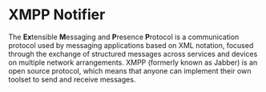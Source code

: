 # XMPP Notifier

The **Ex**tensible **M**essaging and **P**resence **P**rotocol is a communication protocol used by messaging applications based on XML notation, focused through the exchange of structured messages across services and devices on multiple network arrangements. XMPP \(formerly known as Jabber\) is an open source protocol, which means that anyone can implement their own toolset to send and receive messages.

 

